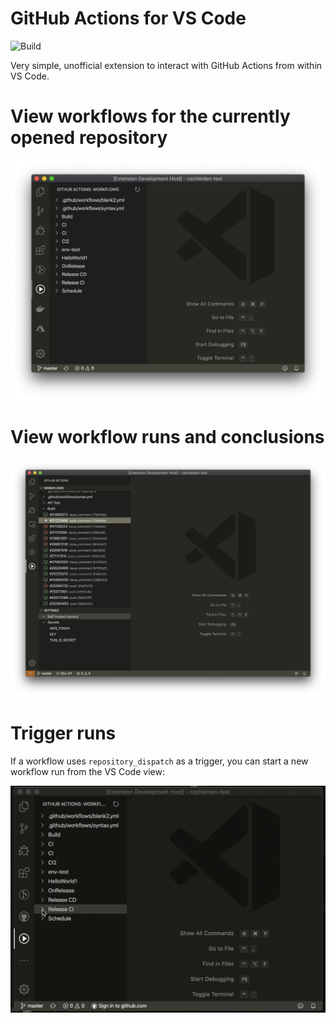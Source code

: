 # GitHub Actions for VS Code

![Build](https://github.com/cschleiden/vscode-github-actions/workflows/Build/badge.svg)

Very simple, unofficial extension to interact with GitHub Actions from within VS Code.

# View workflows for the currently opened repository

![](./media/runs.png)

# View workflow runs and conclusions

![](./media/runs2.png)

# Trigger runs

If a workflow uses `repository_dispatch` as a trigger, you can start a new workflow run from the VS Code view:

![](./media/rdispatch.gif)